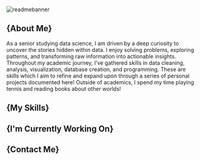 ![readmebanner](https://github.com/user-attachments/assets/dc13aae0-60b2-42e9-a0c3-2b6843ebd504)




## {About Me}
As a senior studying data science, I am driven by a deep curiosity to uncover the stories hidden within data. I enjoy solving problems, exploring patterns, and transforming raw information into actionable insights. Throughout my academic journey, I’ve gathered skills in data cleaning, analysis, visualization, database creation, and programming. These are skills which I aim to refine and expand upon through a series of personal projects documented here! Outside of academics, I spend my time playing tennis and reading books about other worlds!

## {My Skills}

## {I'm Currently Working On}

## {Contact Me}


